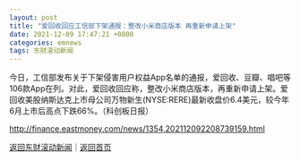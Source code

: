 ```yaml
---
layout: post
title: "爱回收回应工信部下架通报：整改小米商店版本 再重新申请上架"
date: 2021-12-09 17:47:21 +0800
categories: emnews
tags: 东财滚动新闻
---
```


今日，工信部发布关于下架侵害用户权益App名单的通报，爱回收、豆瓣、唱吧等106款App在列。对此，爱回收回应称，整改小米商店版本，再重新申请上架。爱回收美股纳斯达克上市母公司万物新生(NYSE:RERE)最新收盘价6.4美元，较今年6月上市后高点下跌66%。（科创板日报）

<http://finance.eastmoney.com/news/1354,202112092208739159.html>

[返回东财滚动新闻](//finews.withounder.com/emnews/)｜[返回首页](//finews.withounder.com/)